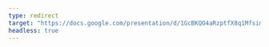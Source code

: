 ```yaml
---
type: redirect
target: "https://docs.google.com/presentation/d/1GcBKQO4aRzptfX8q1MfsimSjgI8dKT37ojnTxWg0ZSY/edit?slide=id.g3547691841a_0_0#slide=id.g3547691841a_0_0"
headless: true
---
```


